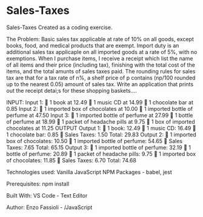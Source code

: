 # Sales-Taxes

Sales-Taxes
Created as a coding exercise.

The Problem:
Basic sales tax applicable at rate of 10% on all goods, except books, food, and medical products that are exempt. Import duty is an additional sales tax applicaple on all imported goods at a rate of 5%, with no exemptions.
When I purchase items, I receive a receipt which list the name of all items and their price (including tax), finishing with the total cost of the items, and the total amunts of sales taxes paid. The rounding rules for sales tax are that for a tax rate of n%, a shelf price of p contains (np/100 rounded up to the nearest 0.05) amount of sales tax.
Write an application that prints out the receipt detai;s for these shopping baskets....

INPUT:
Input 1:
 1 book at 12.49
 1 music CD at 14.99
 1 chocolate bar at 0.85
Input 2:
 1 imported box of chocolates at 10.00
 1 imported bottle of perfume at 47.50
Input 3:
 1 imported bottle of perfume at 27.99
 1 bottle of perfume at 18.99
 1 packet of headache pills at 9.75
 1 box of imported chocolates at 11.25
OUTPUT
Output 1:
 1 book: 12.49
 1 music CD: 16.49
 1 chocolate bar: 0.85
 Sales Taxes: 1.50 Total: 29.83
Output 2:
 1 imported box of chocolates: 10.50
 1 imported bottle of perfume: 54.65
 Sales Taxes: 7.65 Total: 65.15
Output 3:
 1 imported bottle of perfume: 32.19
 1 bottle of perfume: 20.89
 1 packet of headache pills: 9.75
 1 imported box of chocolates: 11.85
 Sales Taxes: 6.70 Total: 74.68

Technologies used:
Vanilla JavaScript
NPM Packages - babel, jest

Prerequisites: npm install

Built With:
VS Code - Text Editor

Author:
Enzo Fassioli - /JavaScript
